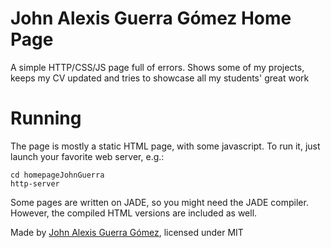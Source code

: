 # John Alexis Guerra Gómez Home Page
A simple HTTP/CSS/JS page full of errors. Shows some of my projects, keeps my CV updated and tries to showcase all my students' great work

# Running

The page is mostly a static HTML page, with some javascript. To run it, just launch your favorite web server, e.g.:

```
cd homepageJohnGuerra
http-server
```

Some pages are written on JADE, so you might need the JADE compiler. However, the compiled HTML versions are included as well.

Made by [John Alexis Guerra Gómez](http://johnguerra.co), licensed under MIT
